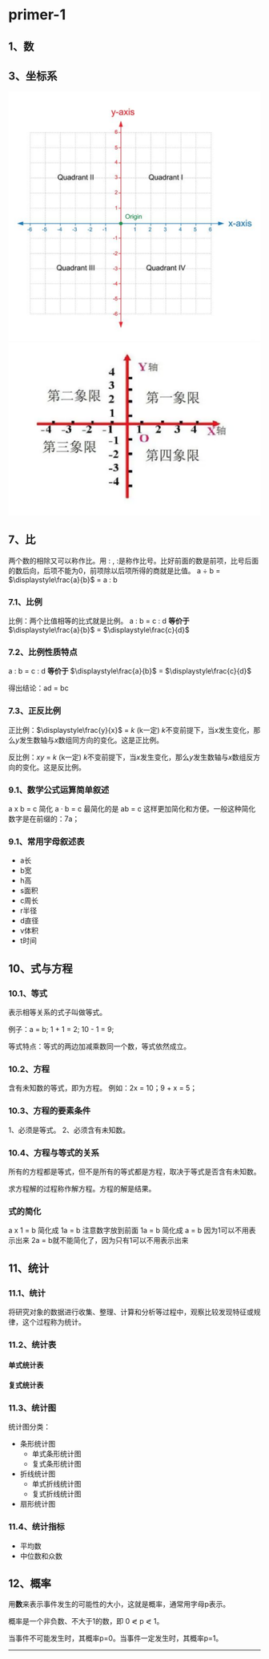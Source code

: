 # primer-1

## 1、数





## 3、坐标系
![](../images/笛卡尔坐标系1.png)
![](../images/笛卡尔坐标系2.png)






## 7、比
两个数的相除又可以称作比。用 : , :是称作比号。比好前面的数是前项，比号后面的数后向，后项不能为0，前项除以后项所得的商就是比值。
a $\div$ b = $\displaystyle\frac{a}{b}$ = a : b

### 7.1、比例
比例：两个比值相等的比式就是比例。
a : b = c : d **等价于** $\displaystyle\frac{a}{b}$ = $\displaystyle\frac{c}{d}$

### 7.2、比例性质特点
a : b = c : d **等价于** $\displaystyle\frac{a}{b}$ = $\displaystyle\frac{c}{d}$

得出结论：ad = bc

### 7.3、正反比例
正比例：$\displaystyle\frac{y}{x}$ = $k$ (k一定)
$k$不变前提下，当$x$发生变化，那么$y$发生数轴与$x$数组同方向的变化。这是正比例。

反比例：$xy$ = $k$ (k一定)
$k$不变前提下，当$x$发生变化，那么$y$发生数轴与$x$数组反方向的变化。这是反比例。






### 9.1、数学公式运算简单叙述
a x b = c 简化 a · b = c 最简化的是 ab = c 这样更加简化和方便。一般这种简化数字是在前缀的：7a；

### 9.1、常用字母叙述表
- a长
- b宽
- h高
- s面积
- c周长
- r半径
- d直径
- v体积
- t时间


## 10、式与方程

### 10.1、等式
表示相等关系的式子叫做等式。

 例子：a = b; 1 + 1 = 2; 10 - 1 = 9;
 
 等式特点：等式的两边加减乘数同一个数，等式依然成立。
 
### 10.2、方程
 含有未知数的等式，即为方程。
 例如：2x = 10；9 + x = 5；
 
### 10.3、方程的要素条件
 1、必须是等式。
 2、必须含有未知数。
 
### 10.4、方程与等式的关系
 所有的方程都是等式，但不是所有的等式都是方程，取决于等式是否含有未知数。
 
 求方程解的过程称作解方程。方程的解是结果。
 
### 式的简化
a x 1 = b 简化成 1a = b 注意数字放到前面
1a = b 简化成 a = b 因为1可以不用表示出来
2a = b就不能简化了，因为只有1可以不用表示出来
  
 ## 11、统计
 
 ### 11.1、统计
 将研究对象的数据进行收集、整理、计算和分析等过程中，观察比较发现特征或规律，这个过程称为统计。
 
 ### 11.2、统计表
 
 #### 单式统计表
 #### 复式统计表
 
 ### 11.3、统计图
统计图分类：

- 条形统计图
 	- 单式条形统计图
 	- 复式条形统计图
 - 折线统计图
 	- 单式折线统计图
 	- 复式折线统计图
 - 扇形统计图
 
 ### 11.4、统计指标
 - 平均数
 - 中位数和众数

## 12、概率
用**数**来表示事件发生的可能性的大小，这就是概率，通常用字母p表示。
 
 概率是一个非负数、不大于1的数，即 0 $\eqslantless$ p $\eqslantless$ 1。
 
 当事件不可能发生时，其概率p=0。当事件一定发生时，其概率p=1。
 
 -------------